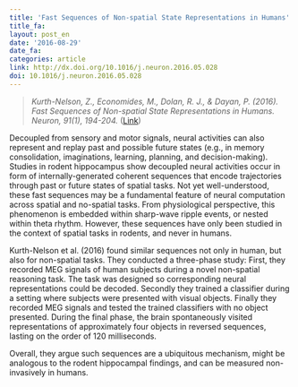 ```yaml
---
title: 'Fast Sequences of Non-spatial State Representations in Humans'
title_fa:
layout: post_en
date: '2016-08-29'
date_fa:
categories: article
link: http://dx.doi.org/10.1016/j.neuron.2016.05.028
doi: 10.1016/j.neuron.2016.05.028
---
```


> *Kurth-Nelson, Z., Economides, M., Dolan, R. J., & Dayan, P. (2016). Fast Sequences of Non-spatial State Representations in Humans. Neuron, 91(1), 194-204.* ([Link](http://dx.doi.org/10.1016/j.neuron.2016.05.028))

Decoupled from sensory and motor signals, neural activities can also represent and replay past and possible future states (e.g., in memory consolidation, imaginations, learning, planning, and decision-making). Studies in rodent hippocampus show decoupled neural activities occur in form of internally-generated coherent sequences that encode trajectories through past or future states of spatial tasks. Not yet well-understood, these fast sequences may be a fundamental feature of neural computation across spatial and no-spatial tasks. From physiological perspective, this phenomenon is embedded within sharp-wave ripple events, or nested within theta rhythm. However, these sequences have only been studied in the context of spatial tasks in rodents, and never in humans.

<!--more-->

Kurth-Nelson et al. (2016) found similar sequences not only in human, but also for non-spatial tasks. They conducted a three-phase study: First, they recorded MEG signals of human subjects during a novel non-spatial reasoning task. The task was designed so corresponding neural representations could be decoded. Secondly they trained a classifier during a setting where subjects were presented with visual objects. Finally they recorded MEG signals and tested the trained classifiers with no object presented. During the final phase, the brain spontaneously visited representations of approximately four objects in reversed sequences, lasting on the order of 120 milliseconds.


Overall, they argue such sequences are a ubiquitous mechanism, might be analogous to the rodent hippocampal findings, and can be measured non-invasively in humans.
